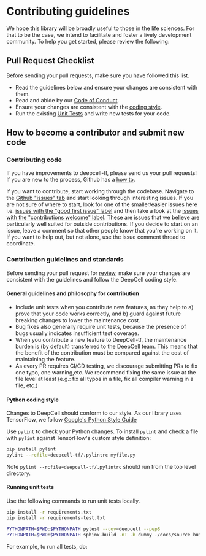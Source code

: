 # Contributing guidelines

We hope this library will be broadly useful to those in the life sciences. For that to be the case, we intend to facilitate and foster a lively development community. To help you get started, please review the following:

## Pull Request Checklist

Before sending your pull requests, make sure you have followed this list.

- Read the guidelines below and ensure your changes are consistent with them.
- Read and abide by our [Code of Conduct](CODE_OF_CONDUCT.md).
- Ensure your changes are consistent with the [coding style](https://github.com/vanvalenlab/deepcell-tf/blob/master/CONTRIBUTING.md#python-coding-style).
- Run the existing [Unit Tests](https://github.com/vanvalenlab/deepcell-tf/blob/master/CONTRIBUTING.md#running-unit-tests) and write new tests for your code.

## How to become a contributor and submit new code

### Contributing code

If you have improvements to deepcell-tf, please send us your pull requests! If you are new to the process, Github has a
[how to](https://help.github.com/articles/using-pull-requests/).

If you want to contribute, start working through the codebase. Navigate to the
[Github "issues" tab](https://github.com/vanvalenlab/deepcell-tf/issues) and start
looking through interesting issues. If you are not sure of where to start, look for one of the smaller/easier issues here i.e.
[issues with the "good first issue" label](https://github.com/vanvalenlab/deepcell-tf/labels/good%20first%20issue)
and then take a look at the
[issues with the "contributions welcome" label](https://github.com/vanvalenlab/deepcell-tf/labels/stat%3Acontributions%20welcome).
These are issues that we believe are particularly well suited for outside
contributions. If you decide to start on an issue, leave a comment so that other people know that you're working on it. If you want to help out, but not alone, use the issue comment thread to coordinate.

### Contribution guidelines and standards

Before sending your pull request for
[review](https://github.com/vanvalenlab/deepcell-tf/pulls),
make sure your changes are consistent with the guidelines and follow the
DeepCell coding style.

#### General guidelines and philosophy for contribution

*   Include unit tests when you contribute new features, as they help to a)
    prove that your code works correctly, and b) guard against future breaking
    changes to lower the maintenance cost.
*   Bug fixes also generally require unit tests, because the presence of bugs
    usually indicates insufficient test coverage.
*   When you contribute a new feature to DeepCell-tf, the maintenance burden is
    (by default) transferred to the DeepCell team. This means that the benefit
    of the contribution must be compared against the cost of maintaining the
    feature.
*   As every PR requires CI/CD testing, we discourage
    submitting PRs to fix one typo, one warning,etc. We recommend fixing the
    same issue at the file level at least (e.g.: fix all typos in a file, fix
    all compiler warning in a file, etc.)

#### Python coding style

Changes to DeepCell should conform to our style. As our library uses TensorFlow, we follow [Google's Python Style Guide](https://github.com/google/styleguide/blob/gh-pages/pyguide.md)

Use `pylint` to check your Python changes. To install `pylint` and check a file
with `pylint` against TensorFlow's custom style definition:

```bash
pip install pylint
pylint --rcfile=deepcell-tf/.pylintrc myfile.py
```

Note `pylint --rcfile=deepcell-tf/.pylintrc` should run from the
top level directory.

#### Running unit tests

Use the following commands to run unit tests locally.

```bash
pip install -r requirements.txt
pip install -r requirements-test.txt

PYTHONPATH=$PWD:$PYTHONPATH pytest --cov=deepcell --pep8
PYTHONPATH=$PWD:$PYTHONPATH sphinx-build -nT -b dummy ./docs/source build/html
```

For example, to run all tests, do:

```bash

```
